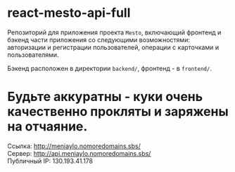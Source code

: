# react-mesto-api-full
Репозиторий для приложения проекта `Mesto`, включающий фронтенд и бэкенд части приложения со следующими возможностями:
авторизации и регистрации пользователей,
операции с карточками и пользователями.

Бэкенд расположен в директории `backend/`, фронтенд - в `frontend/`.
# Будьте аккуратны - куки очень качественно прокляты и заряжены на отчаяние.

Ссылка: http://meniaylo.nomoredomains.sbs/  
Сервер: http://api.meniaylo.nomoredomains.sbs/  
Публичный IP: 130.193.41.178
